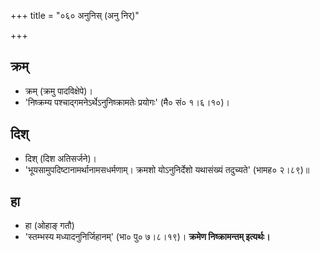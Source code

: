 +++
title = "०६० अनुनिस् (अनु निर्)"

+++
## क्रम्
- क्रम् (क्रमु पादविक्षेपे)।
- 'निष्क्रम्य पश्चाद्गमनेऽर्थेऽनुनिष्क्रामतेः प्रयोगः' (मै० सं० १।६।१०)।

## दिश्
- दिश् (दिश अतिसर्जने)।
- 'भूयसामुपदिष्टानामर्थानामसधर्मणाम्। क्रमशो योऽनुनिर्देशो यथासंख्यं तदुच्यते' (भामह० २।८९)॥

## हा
- हा (ओहाङ् गतौ)
- 'स्तम्भस्य मध्यादनुनिर्जिहानम्' (भा० पु० ७।८।१९)। **क्रमेण निष्क्रामन्तम् इत्यर्थः।**

